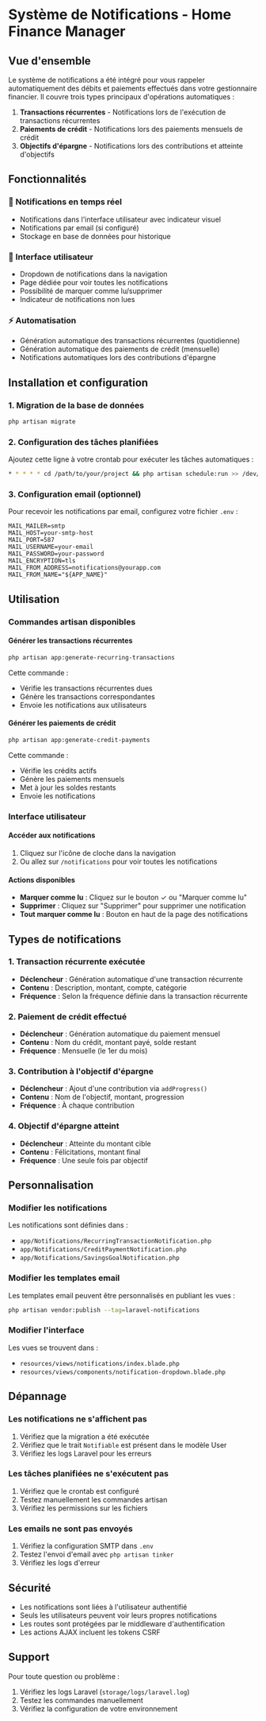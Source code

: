 # Système de Notifications - Home Finance Manager

## Vue d'ensemble

Le système de notifications a été intégré pour vous rappeler automatiquement des débits et paiements effectués dans votre gestionnaire financier. Il couvre trois types principaux d'opérations automatiques :

1. **Transactions récurrentes** - Notifications lors de l'exécution de transactions récurrentes
2. **Paiements de crédit** - Notifications lors des paiements mensuels de crédit
3. **Objectifs d'épargne** - Notifications lors des contributions et atteinte d'objectifs

## Fonctionnalités

### 🔔 Notifications en temps réel
- Notifications dans l'interface utilisateur avec indicateur visuel
- Notifications par email (si configuré)
- Stockage en base de données pour historique

### 📱 Interface utilisateur
- Dropdown de notifications dans la navigation
- Page dédiée pour voir toutes les notifications
- Possibilité de marquer comme lu/supprimer
- Indicateur de notifications non lues

### ⚡ Automatisation
- Génération automatique des transactions récurrentes (quotidienne)
- Génération automatique des paiements de crédit (mensuelle)
- Notifications automatiques lors des contributions d'épargne

## Installation et configuration

### 1. Migration de la base de données
```bash
php artisan migrate
```

### 2. Configuration des tâches planifiées
Ajoutez cette ligne à votre crontab pour exécuter les tâches automatiques :
```bash
* * * * * cd /path/to/your/project && php artisan schedule:run >> /dev/null 2>&1
```

### 3. Configuration email (optionnel)
Pour recevoir les notifications par email, configurez votre fichier `.env` :
```env
MAIL_MAILER=smtp
MAIL_HOST=your-smtp-host
MAIL_PORT=587
MAIL_USERNAME=your-email
MAIL_PASSWORD=your-password
MAIL_ENCRYPTION=tls
MAIL_FROM_ADDRESS=notifications@yourapp.com
MAIL_FROM_NAME="${APP_NAME}"
```

## Utilisation

### Commandes artisan disponibles

#### Générer les transactions récurrentes
```bash
php artisan app:generate-recurring-transactions
```
Cette commande :
- Vérifie les transactions récurrentes dues
- Génère les transactions correspondantes
- Envoie les notifications aux utilisateurs

#### Générer les paiements de crédit
```bash
php artisan app:generate-credit-payments
```
Cette commande :
- Vérifie les crédits actifs
- Génère les paiements mensuels
- Met à jour les soldes restants
- Envoie les notifications

### Interface utilisateur

#### Accéder aux notifications
1. Cliquez sur l'icône de cloche dans la navigation
2. Ou allez sur `/notifications` pour voir toutes les notifications

#### Actions disponibles
- **Marquer comme lu** : Cliquez sur le bouton ✓ ou "Marquer comme lu"
- **Supprimer** : Cliquez sur "Supprimer" pour supprimer une notification
- **Tout marquer comme lu** : Bouton en haut de la page des notifications

## Types de notifications

### 1. Transaction récurrente exécutée
- **Déclencheur** : Génération automatique d'une transaction récurrente
- **Contenu** : Description, montant, compte, catégorie
- **Fréquence** : Selon la fréquence définie dans la transaction récurrente

### 2. Paiement de crédit effectué
- **Déclencheur** : Génération automatique du paiement mensuel
- **Contenu** : Nom du crédit, montant payé, solde restant
- **Fréquence** : Mensuelle (le 1er du mois)

### 3. Contribution à l'objectif d'épargne
- **Déclencheur** : Ajout d'une contribution via `addProgress()`
- **Contenu** : Nom de l'objectif, montant, progression
- **Fréquence** : À chaque contribution

### 4. Objectif d'épargne atteint
- **Déclencheur** : Atteinte du montant cible
- **Contenu** : Félicitations, montant final
- **Fréquence** : Une seule fois par objectif

## Personnalisation

### Modifier les notifications
Les notifications sont définies dans :
- `app/Notifications/RecurringTransactionNotification.php`
- `app/Notifications/CreditPaymentNotification.php`
- `app/Notifications/SavingsGoalNotification.php`

### Modifier les templates email
Les templates email peuvent être personnalisés en publiant les vues :
```bash
php artisan vendor:publish --tag=laravel-notifications
```

### Modifier l'interface
Les vues se trouvent dans :
- `resources/views/notifications/index.blade.php`
- `resources/views/components/notification-dropdown.blade.php`

## Dépannage

### Les notifications ne s'affichent pas
1. Vérifiez que la migration a été exécutée
2. Vérifiez que le trait `Notifiable` est présent dans le modèle User
3. Vérifiez les logs Laravel pour les erreurs

### Les tâches planifiées ne s'exécutent pas
1. Vérifiez que le crontab est configuré
2. Testez manuellement les commandes artisan
3. Vérifiez les permissions sur les fichiers

### Les emails ne sont pas envoyés
1. Vérifiez la configuration SMTP dans `.env`
2. Testez l'envoi d'email avec `php artisan tinker`
3. Vérifiez les logs d'erreur

## Sécurité

- Les notifications sont liées à l'utilisateur authentifié
- Seuls les utilisateurs peuvent voir leurs propres notifications
- Les routes sont protégées par le middleware d'authentification
- Les actions AJAX incluent les tokens CSRF

## Support

Pour toute question ou problème :
1. Vérifiez les logs Laravel (`storage/logs/laravel.log`)
2. Testez les commandes manuellement
3. Vérifiez la configuration de votre environnement 